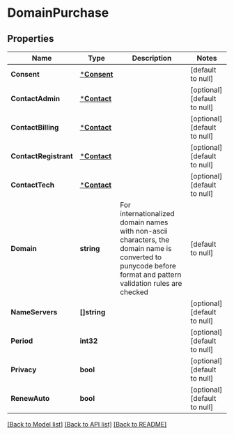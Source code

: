 # DomainPurchase

## Properties
Name | Type | Description | Notes
------------ | ------------- | ------------- | -------------
**Consent** | [***Consent**](Consent.md) |  | [default to null]
**ContactAdmin** | [***Contact**](Contact.md) |  | [optional] [default to null]
**ContactBilling** | [***Contact**](Contact.md) |  | [optional] [default to null]
**ContactRegistrant** | [***Contact**](Contact.md) |  | [optional] [default to null]
**ContactTech** | [***Contact**](Contact.md) |  | [optional] [default to null]
**Domain** | **string** | For internationalized domain names with non-ascii characters, the domain name is converted to punycode before format and pattern validation rules are checked | [default to null]
**NameServers** | **[]string** |  | [optional] [default to null]
**Period** | **int32** |  | [optional] [default to null]
**Privacy** | **bool** |  | [optional] [default to null]
**RenewAuto** | **bool** |  | [optional] [default to null]

[[Back to Model list]](../README.md#documentation-for-models) [[Back to API list]](../README.md#documentation-for-api-endpoints) [[Back to README]](../README.md)



